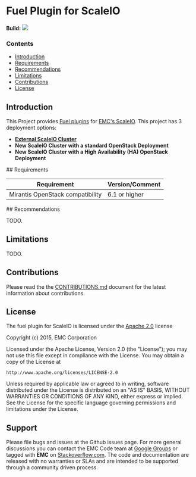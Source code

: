 # Fuel Plugin for ScaleIO

**Build:** <a href="http://buildserver.emccode.com/viewType.html?-buildTypeId=FuelPluginsForScaleIO_FuelPluginScaleio&guest=1"><img src="http://buildserver.emccode.com/app/rest/builds/buildType:(id:FuelPluginsForScaleIO_FuelPluginScaleio)/statusIcon"/></a>

### Contents

- [Introduction](#Introduction)
- [Requirements](#requirements)
- [Recommendations](#recommendations)
- [Limitations](#limitations)
- [Contributions](#contributions)
- [License](#lincense)


## Introduction

This Project provides [Fuel plugins](https://www.mirantis.com/products/openstack-drivers-and-plugins/fuel-plugins/) for [EMC's ScaleIO](http://www.emc.com/storage/scaleio/index.htm). This project has 3 deployment options:

- **[External ScaleIO Cluster](https://github.com/emccode/fuel-plugin-scaleio-cinder-test/tree/master "External ScaleIO Cluster repository")**
- **New ScaleIO Cluster with a standard OpenStack Deployment**
- **New ScaleIO Cluster with a High Availability (HA) OpenStack Deployment**


## Requirements

| Requirement                      | Version/Comment |
|----------------------------------|-----------------|
| Mirantis OpenStack compatibility | 6.1 or higher   |


## Recommendations

TODO.

## Limitations

TODO.


## Contributions

Please read the the [CONTRIBUTIONS.md](CONTRIBUTIONS.md) document for the latest information about contributions.

## License

The fuel plugin for ScaleIO is licensed under the  [Apache 2.0](http://www.apache.org/licenses/LICENSE-2.0") license

Copyright (c) 2015, EMC Corporation

Licensed under the Apache License, Version 2.0 (the "License");
you may not use this file except in compliance with the License.
You may obtain a copy of the License at

    http://www.apache.org/licenses/LICENSE-2.0

Unless required by applicable law or agreed to in writing, software
distributed under the License is distributed on an "AS IS" BASIS,
WITHOUT WARRANTIES OR CONDITIONS OF ANY KIND, either express or implied.
See the License for the specific language governing permissions and
limitations under the License.


## Support

Please file bugs and issues at the Github issues page. For more general discussions you can contact the EMC Code team at <a href="https://groups.google.com/forum/#!forum/emccode-users">Google Groups</a> or tagged with **EMC** on <a href="https://stackoverflow.com">Stackoverflow.com</a>. The code and documentation are released with no warranties or SLAs and are intended to be supported through a community driven process.
